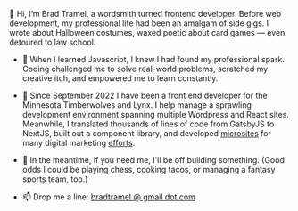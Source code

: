 👋 Hi, I’m Brad Tramel, a wordsmith turned frontend developer. Before web development, my professional life had been an amalgam of side gigs. I wrote about Halloween costumes, waxed poetic about card games — even detoured to law school.

- 💭 When I learned Javascript, I knew I had found my professional spark. Coding challenged me to solve real-world problems, scratched my creative itch, and empowered me to learn constantly.

- 🐺 Since September 2022 I have been a front end developer for the Minnesota Timberwolves and Lynx. I help manage a sprawling development environment spanning multiple Wordpress and React sites. Meanwhile, I translated thousands of lines of code from GatsbyJS to NextJS, built out a component library, and developed <a href="https://www.nba.com/timberwolves/badnight">microsites</a> for many digital marketing <a href="https://www.nba.com/timberwolves/canvas">efforts</a>.

- 🌱 In the meantime, if you need me, I'll be off building something. (Good odds I could be playing chess, cooking tacos, or managing a fantasy sports team, too.)  

- 📫 Drop me a line: <a href="http://mailto:bradtramel@gmail.com">bradtramel @ gmail dot com</a>

<!---
btramel/btramel is a ✨ special ✨ repository because its `README.md` (this file) appears on your GitHub profile.
You can click the Preview link to take a look at your changes.
--->
